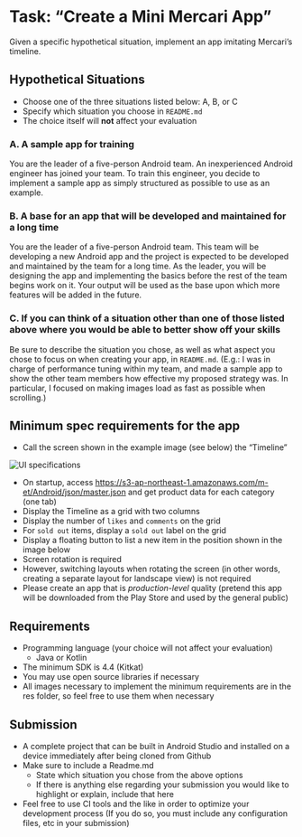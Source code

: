 # Task: “Create a Mini Mercari App”

Given a specific hypothetical situation, implement an app imitating Mercari’s timeline.

## Hypothetical Situations

- Choose one of the three situations listed below: A, B, or C
- Specify which situation you choose in `README.md`
- The choice itself will **not** affect your evaluation

### A. A sample app for training

You are the leader of a five-person Android team. An inexperienced Android engineer has joined your team. To train this engineer, you decide to implement a sample app as simply structured as possible to use as an example.

### B. A base for an app that will be developed and maintained for a long time

You are the leader of a five-person Android team. This team will be developing a new Android app and the project is expected to be developed and maintained by the team for a long time. As the leader, you will be designing the app and implementing the basics before the rest of the team begins work on it. Your output will be used as the base upon which more features will be added in the future.

### C. If you can think of a situation other than one of those listed above where you would be able to better show off your skills 

Be sure to describe the situation you chose, as well as what aspect you chose to focus on when creating your app, in `README.md`.
(E.g.: I was in charge of performance tuning within my team, and made a sample app to show the other team members how effective my proposed strategy was. In particular, I focused on making images load as fast as possible when scrolling.)
 
## Minimum spec requirements for the app

- Call the screen shown in the example image (see below) the “Timeline”

![UI specifications](https://s3-ap-northeast-1.amazonaws.com/m-et/Android/images/39693654-9745-4d4d-8d03-25657d95c872.jpg)

- On startup, access https://s3-ap-northeast-1.amazonaws.com/m-et/Android/json/master.json and get product data for each category (one tab)
- Display the Timeline as a grid with two columns
- Display the number of `likes` and `comments` on the grid
- For `sold out` items, display a `sold out` label on the grid
- Display a floating button to list a new item in the position shown in the image below
- Screen rotation is required
- However, switching layouts when rotating the screen (in other words, creating a separate layout for landscape view) is not required
- Please create an app that is *production-level* quality (pretend this app will be downloaded from the Play Store and used by the general public)

## Requirements

- Programming language (your choice will not affect your evaluation)
    - Java or Kotlin
- The minimum SDK is 4.4 (Kitkat)
- You may use open source libraries if necessary
- All images necessary to implement the minimum requirements are in the res folder, so feel free to use them when necessary

## Submission

- A complete project that can be built in Android Studio and installed on a device immediately after being cloned from Github
- Make sure to include a Readme.md
    - State which situation you chose from the above options
    - If there is anything else regarding your submission you would like to highlight or explain, include that here
- Feel free to use CI tools and the like in order to optimize your development process (If you do so, you must include any configuration files, etc in your submission)
